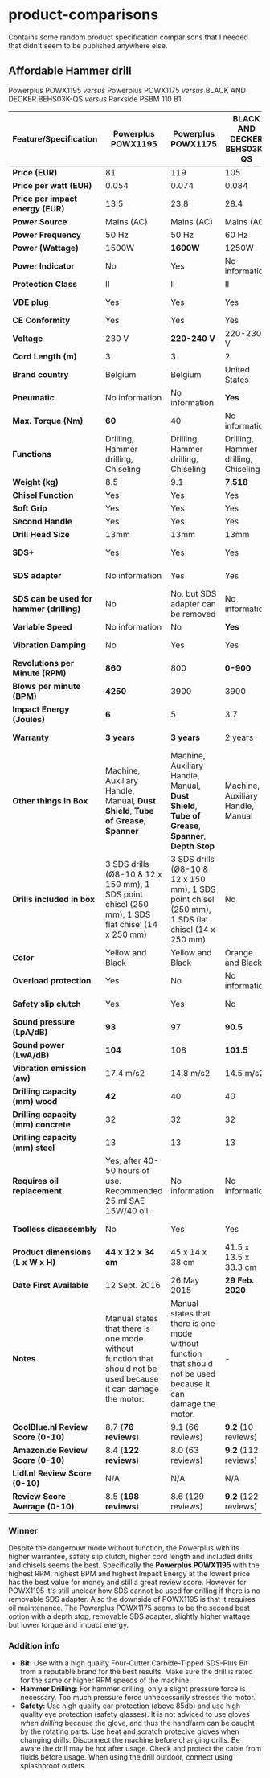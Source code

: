 # product-comparisons
Contains some random product specification comparisons that I needed that didn't seem to be published anywhere else.

## Affordable Hammer drill
Powerplus POWX1195 _versus_ Powerplus POWX1175 _versus_ BLACK AND DECKER BEHS03K-QS _versus_ Parkside PSBM 110 B1.

| **Feature/Specification**                 | **Powerplus POWX1195**                                                                                         | **Powerplus POWX1175**                                                                                         | **BLACK AND DECKER BEHS03K-QS**      | **Parkside PSBM 110 B1**          |
|-------------------------------------------|----------------------------------------------------------------------------------------------------------------|----------------------------------------------------------------------------------------------------------------|--------------------------------------|-----------------------------------|
| **Price (EUR)**                           | 81                                                                                                             | 119                                                                                                            | 105                                  | **70**                            |
| **Price per watt (EUR)**                  | 0.054                                                                                                          | 0.074                                                                                                          | 0.084                                | 0.063                             |
| **Price per impact energy (EUR)**         | 13.5                                                                                                           | 23.8                                                                                                           | 28.4                                 | No information                    |
| **Power Source**                          | Mains (AC)                                                                                                     | Mains (AC)                                                                                                     | Mains (AC)                           | Mains (AC)                        |
| **Power Frequency**                       | 50 Hz                                                                                                          | 50 Hz                                                                                                          | 60 Hz                                | 50 Hz                             |
| **Power (Wattage)**                       | 1500W                                                                                                          | **1600W**                                                                                                      | 1250W                                | 1100W                             |
| **Power Indicator**                       | No                                                                                                             | Yes                                                                                                            | No information                       | No information                    |
| **Protection Class**                      | II                                                                                                             | II                                                                                                             | II                                   | II                                |
| **VDE plug**                              | Yes                                                                                                            | Yes                                                                                                            | Yes                                  | No information                    |
| **CE Conformity**                         | Yes                                                                                                            | Yes                                                                                                            | Yes                                  | Yes                               |
| **Voltage**                               | 230 V                                                                                                          | **220-240 V**                                                                                                  | 220-230 V                            | 230 V                             |
| **Cord Length (m)**                       | 3                                                                                                              | 3                                                                                                              | 2                                    | 3                                 |
| **Brand country**                         | Belgium                                                                                                        | Belgium                                                                                                        | United States                        | Germany                           |
| **Pneumatic**                             | No information                                                                                                 | No information                                                                                                 | **Yes**                              | No                                |
| **Max. Torque (Nm)**                      | **60**                                                                                                         | 40                                                                                                             | No information                       | 18                                |
| **Functions**                             | Drilling, Hammer drilling, Chiseling                                                                           | Drilling, Hammer drilling, Chiseling                                                                           | Drilling, Hammer drilling, Chiseling | Drilling, Hammer drilling         |
| **Weight (kg)**                           | 8.5                                                                                                            | 9.1                                                                                                            | **7.518**                            | 2.95                              |
| **Chisel Function**                       | Yes                                                                                                            | Yes                                                                                                            | Yes                                  | No                                |
| **Soft Grip**                             | Yes                                                                                                            | Yes                                                                                                            | Yes                                  | Yes                               |
| **Second Handle**                         | Yes                                                                                                            | Yes                                                                                                            | Yes                                  | Yes                               |
| **Drill Head Size**                       | 13mm                                                                                                           | 13mm                                                                                                           | 13mm                                 | 13mm                              |
| **SDS+**                                  | Yes                                                                                                            | Yes                                                                                                            | Yes                                  | No information                    |
| **SDS adapter**                           | No information                                                                                                 | Yes                                                                                                            | Yes                                  | No information                    |
| **SDS can be used for hammer (drilling)** | No                                                                                                             | No, but SDS adapter can be removed                                                                             | No information                       | No information                    |
| **Variable Speed**                        | No information                                                                                                 | No                                                                                                             | **Yes**                              | Yes                               |
| **Vibration Damping**                     | No                                                                                                             | Yes                                                                                                            | Yes                                  | No information                    |
| **Revolutions per Minute (RPM)**          | **860**                                                                                                        | 800                                                                                                            | **0-900**                            | 0-900                             |
| **Blows per minute (BPM)**                | **4250**                                                                                                       | 3900                                                                                                           | 3900                                 | 3200                              |
| **Impact Energy (Joules)**                | **6**                                                                                                          | 5                                                                                                              | 3.7                                  | No information                    |
| **Warranty**                              | **3 years**                                                                                                    | **3 years**                                                                                                    | 2 years                              | No information                    |
| **Other things in Box**                   | Machine, Auxiliary Handle, Manual, **Dust Shield**, **Tube of Grease**, **Spanner**                                         | Machine, Auxiliary Handle, Manual, **Dust Shield**, **Tube of Grease**, **Spanner**, **Depth Stop**                                 | Machine, Auxiliary Handle, Manual    | Machine, Auxiliary Handle, Manual |
| **Drills included in box**                | 3 SDS drills (Ø8-10 & 12 x 150 mm), 1 SDS point chisel (250 mm), 1 SDS flat chisel (14 x 250 mm)               | 3 SDS drills (Ø8-10 & 12 x 150 mm), 1 SDS point chisel (250 mm), 1 SDS flat chisel (14 x 250 mm)               | No                                   | No                                |
| **Color**                                 | Yellow and Black                                                                                               | Yellow and Black                                                                                               | Orange and Black                     | Green, Red and Black              |
| **Overload protection**                   | Yes                                                                                                            | No                                                                                                             | No information                       | No information                    |
| **Safety slip clutch**                    | Yes                                                                                                            | Yes                                                                                                            | No                                   | No information                    |
| **Sound pressure (LpA/dB)**               | **93**                                                                                                         | 97                                                                                                             | **90.5**                             | 92                                |
| **Sound power (LwA/dB)**                  | **104**                                                                                                        | 108                                                                                                            | **101.5**                            | 103                               |
| **Vibration emission (aw)**               | 17.4 m/s2                                                                                                      | 14.8 m/s2                                                                                                      | 14.5 m/s2                            | **9.3 m/s2**                      |
| **Drilling capacity (mm) wood**           | **42**                                                                                                         | 40                                                                                                             | 40                                   | 40                                |
| **Drilling capacity (mm) concrete**       | 32                                                                                                             | 32                                                                                                             | 32                                   | 16                                |
| **Drilling capacity (mm) steel**          | 13                                                                                                             | 13                                                                                                             | 13                                   | 13                                |
| **Requires oil replacement**              | Yes, after 40-50 hours of use. Recommended 25 ml SAE 15W/40 oil.                                               | No information                                                                                                 | No information                       | No information                    |
| **Toolless disassembly**                  | No                                                                                                             | Yes                                                                                                            | Yes                                  | No information                    |
| **Product dimensions (L x W x H)**        | ‎**44 x 12 x 34 cm**                                                                                           | ‎45 x 14 x 38 cm                                                                                               | ‎41.5 x 13.5 x 33.3 cm               | 34.5 x 9.6 x 20.6 cm              |
| **Date First Available**                  | 12 Sept. 2016                                                                                                  | 26 May 2015                                                                                                    | **‎29 Feb. 2020**                    | 16 May 2021                       |
| **Notes**                                 | Manual states that there is one mode without function that should not be used because it can damage the motor. | Manual states that there is one mode without function that should not be used because it can damage the motor. | -                                    | -                                 |
| **CoolBlue.nl Review Score (0-10)**       | 8.7 (**76 reviews**)                                                                                           | 9.1 (66 reviews)                                                                                               | **9.2** (10 reviews)                 | N/A                               |
| **Amazon.de Review Score (0-10)**         | 8.4 (**122 reviews**)                                                                                          | 8.0 (63 reviews)                                                                                               | **9.2** (112 reviews)                | N/A                               |
| **Lidl.nl Review Score (0-10)**           | N/A                                                                                                            | N/A                                                                                                            | N/A                                  | 8.9 (81 reviews)                  |
| **Review Score Average (0-10)**           | 8.5 (**198 reviews**)                                                                                          | 8.6 (129 reviews)                                                                                              | **9.2** (122 reviews)                | 8.9 (81 reviews)                  |

### Winner
Despite the dangerouw mode without function, the Powerplus with its higher warrantee, safety slip clutch, higher cord length and included drills and chisels seems the best. Specifically the **Powerplus POWX1195** with the highest RPM, highest BPM and highest Impact Energy at the lowest price has the best value for money and still a great review score. However for POWX1195 it's still unclear how SDS cannot be used for drilling if there is no removable SDS adapter. Also the downside of POWX1195 is that it requires oil maintenance. The Powerplus POWX1175 seems to be the second best option with a depth stop, removable SDS adapter, slightly higher wattage but lower torque and impact energy.

### Addition info
- **Bit:** Use with a high quality Four-Cutter Carbide-Tipped SDS-Plus Bit from a reputable brand for the best results. Make sure the drill is rated for the same or higher RPM speeds of the machine.
- **Hammer Drilling**: For hammer drilling, only a slight pressure force is necessary. Too much pressure force unnecessarily stresses the motor.
- **Safety:** Use high quality ear protection (above 85db) and use high quality eye protection (safety glasses). It is not adviced to use gloves *when drilling* because the glove, and thus the hand/arm can be caught by the rotating parts. Use heat and scratch protecive gloves when changing drills. Disconnect the machine before changing drills. Be aware the drill may be hot after usage. Check and protect the cable from fluids before usage. When using the drill outdoor, connect using splashproof outlets.
